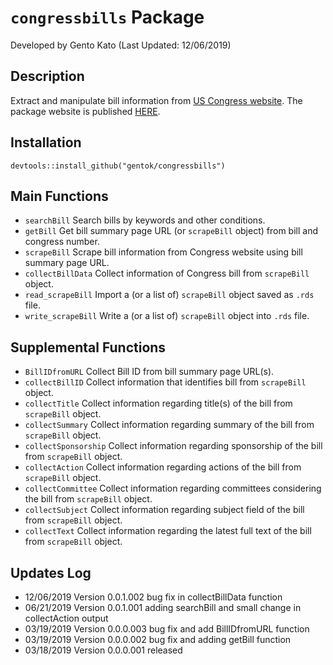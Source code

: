 # <code>congressbills</code> Package
Developed by Gento Kato (Last Updated: 12/06/2019) 

## Description

Extract and manipulate bill information from [US Congress website](https://www.congress.gov). 
The package website is published [HERE](https://gentok.github.io/congressbills/).

## Installation

<code>devtools::install_github("gentok/congressbills")</code>

## Main Functions

* <code>searchBill</code> Search bills by keywords and other conditions.
* <code>getBill</code> Get bill summary page URL (or <code>scrapeBill</code> object) from bill and congress number.
* <code>scrapeBill</code> Scrape bill information from Congress website using bill summary page URL.
* <code>collectBillData</code> Collect information of Congress bill from <code>scrapeBill</code> object.
* <code>read_scrapeBill</code> Import a (or a list of) <code>scrapeBill</code> object saved as <code>.rds</code> file.
* <code>write_scrapeBill</code> Write a (or a list of) <code>scrapeBill</code> object into <code>.rds</code> file.

## Supplemental Functions

* <code>BillIDfromURL</code> Collect Bill ID from bill summary page URL(s).
* <code>collectBillID</code> Collect information that identifies bill from <code>scrapeBill</code> object.
* <code>collectTitle</code> Collect information regarding title(s) of the bill from <code>scrapeBill</code> object.
* <code>collectSummary</code> Collect information regarding summary of the bill from <code>scrapeBill</code> object.
* <code>collectSponsorship</code> Collect information regarding sponsorship of the bill from <code>scrapeBill</code> object.
* <code>collectAction</code> Collect information regarding actions of the bill from <code>scrapeBill</code> object.
* <code>collectCommittee</code> Collect information regarding committees considering the bill from <code>scrapeBill</code> object.
* <code>collectSubject</code> Collect information regarding subject field of the bill from <code>scrapeBill</code> object.
* <code>collectText</code> Collect information regarding the latest full text of the bill from <code>scrapeBill</code> object.

## Updates Log

* 12/06/2019 Version 0.0.1.002 bug fix in collectBillData function
* 06/21/2019 Version 0.0.1.001 adding searchBill and small change in collectAction output
* 03/19/2019 Version 0.0.0.003 bug fix and add BillIDfromURL function
* 03/19/2019 Version 0.0.0.002 bug fix and adding getBill function
* 03/18/2019 Version 0.0.0.001 released
